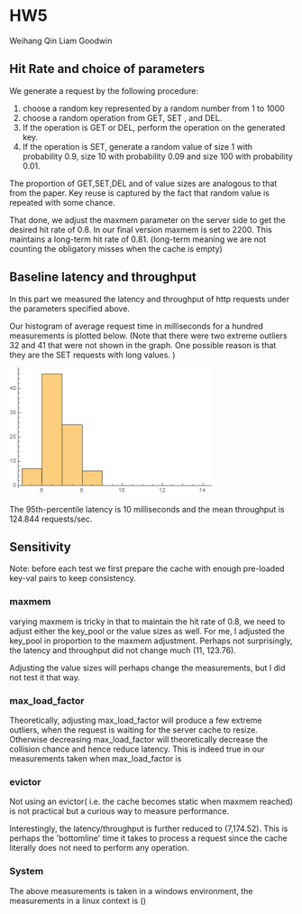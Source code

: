 ﻿
# HW5
Weihang Qin
Liam Goodwin

## Hit Rate and choice of parameters

We generate a request by the following procedure:

1. choose a random key represented by a random number from 1 to 1000
2. choose a random operation from GET, SET , and DEL.
3. If the operation is GET or DEL, perform the operation on the generated key.
4. If the operation is SET, generate a random value of size 1 with probability 0.9, size 10 with probability 0.09 and size 100 with probability 0.01.

The proportion of GET,SET,DEL and of value sizes are analogous to that from the paper. Key reuse is captured by the fact that random value is repeated with some chance. 

That done, we adjust the maxmem parameter on the server side to get the desired hit rate of 0.8.  In our final version maxmem is set to 2200. This maintains a long-term hit rate of 0.81. (long-term meaning we are not counting the obligatory misses when the cache is empty)


##  Baseline latency and throughput

In this part we measured the latency and throughput of http requests under the parameters specified above. 

Our histogram of average request time in milliseconds for a hundred measurements is plotted below. (Note that there were two extreme outliers 32 and 41 that were not shown in the graph. One possible reason is that they are the SET requests with long values. )


![Histogram of 100 measures](https://github.com/squinkums/CSSystemsHW5/blob/master/Plot.png?raw=true)

The 95th-percentile latency is 10 milliseconds and the mean throughput is  124.844 requests/sec. 

## Sensitivity
Note: before each test we first prepare the cache with enough pre-loaded key-val pairs to keep consistency.
### maxmem
varying maxmem is tricky in that to maintain the hit rate of 0.8, we need to adjust either the key_pool or the value sizes as well. For me,  I adjusted the key_pool in proportion to the maxmem adjustment. Perhaps not surprisingly, the latency and throughput did not change much (11, 123.76). 

Adjusting the value sizes will perhaps change the measurements, but I did not test it that way.
### max_load_factor
Theoretically, adjusting max_load_factor will produce a few extreme outliers, when the request is waiting for the server cache to resize. Otherwise decreasing max_load_factor will theoretically decrease the collision chance and hence reduce latency. This is indeed true in our measurements taken when max_load_factor is 


### evictor
Not using an evictor( i.e. the cache becomes static when maxmem reached) is not practical but a curious way to measure performance. 

Interestingly, the latency/throughput is further reduced to (7,174.52). This is perhaps the 'bottomline' time it takes to process a request since the cache literally does not need to perform any operation. 


### System
The above measurements is taken in a windows environment, the measurements in a linux context is ()


